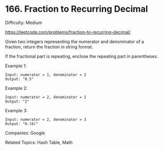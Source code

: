 # 166. Fraction to Recurring Decimal

Difficulty: Medium

https://leetcode.com/problems/fraction-to-recurring-decimal/

Given two integers representing the numerator and denominator of a fraction, return the fraction in string format.

If the fractional part is repeating, enclose the repeating part in parentheses.

Example 1:
```
Input: numerator = 1, denominator = 2
Output: "0.5"
```
Example 2:
```
Input: numerator = 2, denominator = 1
Output: "2"
```
Example 3:
```
Input: numerator = 2, denominator = 3
Output: "0.(6)"
```

Companies: Google

Related Topics: Hash Table, Math
